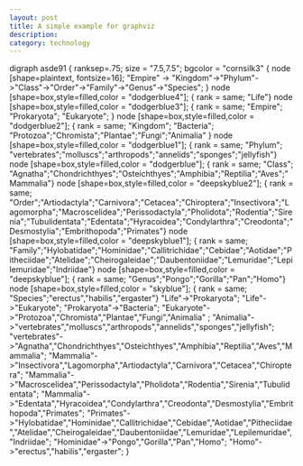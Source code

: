 ```yaml
---
layout: post
title: A simple example for graphviz
description: 
category: technology
---
```


digraph asde91 
{ 
	ranksep=.75; 
	size = "7.5,7.5";
	bgcolor = "cornsilk3"
{ 
	node [shape=plaintext, fontsize=16];
	"Empire" -> "Kingdom"->"Phylum"->"Class"->"Order"->"Family"->"Genus"->"Species";
}
node [shape=box,style=filled,color = "dodgerblue4"]; 
{ rank = same; "Life"} 
node [shape=box,style=filled,color = "dodgerblue3"];
{ rank = same; "Empire"; "Prokaryota"; "Eukaryote"; }
node [shape=box,style=filled,color = "dodgerblue2"]; 
{ rank = same; "Kingdom"; "Bacteria"; "Protozoa";"Chromista";"Plantae";"Fungi";"Animalia" }
node [shape=box,style=filled,color = "dodgerblue1"]; 
{ rank = same; "Phylum"; "vertebrates";"molluscs";"arthropods";"annelids";"sponges";"jellyfish"}
node [shape=box,style=filled,color = "dodgerblue"]; 
{ rank = same; "Class"; "Agnatha";"Chondrichthyes";"Osteichthyes";"Amphibia";"Reptilia";"Aves";"Mammalia"}
node [shape=box,style=filled,color = "deepskyblue2"]; 
{ rank = same; "Order";"Artiodactyla";"Carnivora";"Cetacea";"Chiroptera";"Insectivora";"Lagomorpha";"Macroscelidea";"Perissodactyla";"Pholidota";"Rodentia";"Sirenia";"Tubulidentata";"Edentata";"Hyracoidea";"Condylarthra";"Creodonta";"Desmostylia";"Embrithopoda";"Primates"}
node [shape=box,style=filled,color = "deepskyblue1"]; 
{ rank = same; "Family";"Hylobatidae";"Hominidae";"Callitrichidae";"Cebidae";"Aotidae";"Pitheciidae";"Atelidae";"Cheirogaleidae";"Daubentoniidae";"Lemuridae";"Lepilemuridae";"Indriidae"}
node [shape=box,style=filled,color = "deepskyblue"]; 
{ rank = same; "Genus";"Pongo";"Gorilla";"Pan";"Homo"}
node [shape=box,style=filled,color = "skyblue"]; 
{ rank = same; "Species";"erectus","habilis","ergaster"}
"Life"->"Prokaryota";
"Life"->"Eukaryote";
"Prokaryota"->"Bacteria";
"Eukaryote"->"Protozoa","Chromista","Plantae","Fungi","Animalia" ;
"Animalia"->"vertebrates","molluscs","arthropods","annelids","sponges","jellyfish";
"vertebrates"->"Agnatha","Chondrichthyes","Osteichthyes","Amphibia","Reptilia","Aves","Mammalia";
"Mammalia"->"Insectivora","Lagomorpha","Artiodactyla","Carnivora","Cetacea","Chiroptera";
"Mammalia"->"Macroscelidea","Perissodactyla","Pholidota","Rodentia","Sirenia","Tubulidentata";
"Mammalia"->"Edentata","Hyracoidea","Condylarthra","Creodonta","Desmostylia","Embrithopoda","Primates";
"Primates"->"Hylobatidae","Hominidae","Callitrichidae","Cebidae","Aotidae","Pitheciidae","Atelidae","Cheirogaleidae","Daubentoniidae","Lemuridae","Lepilemuridae","Indriidae";
"Hominidae"->"Pongo","Gorilla","Pan","Homo";
"Homo"->"erectus","habilis","ergaster";
}
